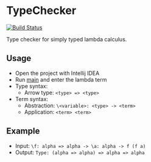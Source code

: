 # TypeChecker

[![Build Status](https://github.com/IdeaSeeker/TypeChecker/workflows/CI/badge.svg)](https://github.com/IdeaSeeker/TypeChecker/actions)

Type checker for simply typed lambda calculus.

## Usage

- Open the project with Intellij IDEA
- Run [main](https://github.com/IdeaSeeker/TypeChecker/blob/simply-typed/src/main/scala/Main.scala#L3) and enter the lambda term
- Type syntax:
  - Arrow type: `<type> => <type>`
- Term syntax:
  - Abstraction: `\<variable>: <type> -> <term>`
  - Application: `<term> <term>`

## Example

- Input: `\f: alpha => alpha -> \a: alpha -> f (f a)`
- Output: `Type: (alpha => alpha) => alpha => alpha`
